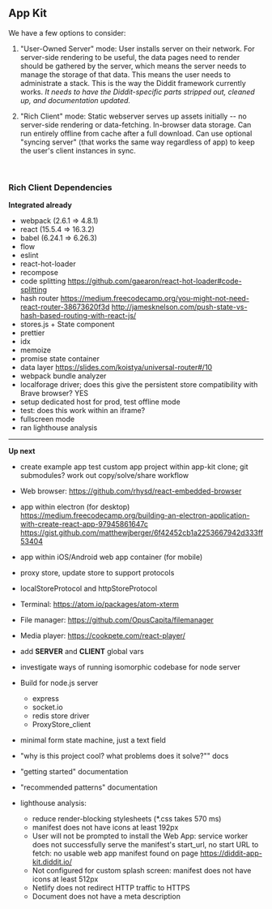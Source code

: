 ## App Kit

We have a few options to consider:

1.  "User-Owned Server" mode: User installs server on their network. For server-side rendering to be useful, the data pages need to render should be gathered by the server, which means the server needs to manage the storage of that data. This means the user needs to administrate a stack. This is the way the Diddit framework currently works. _It needs to have the Diddit-specific parts stripped out, cleaned up, and documentation updated._

2.  "Rich Client" mode: Static webserver serves up assets initially -- no server-side rendering or data-fetching. In-browser data storage. Can run entirely offline from cache after a full download. Can use optional "syncing server" (that works the same way regardless of app) to keep the user's client instances in sync.

​

### Rich Client Dependencies

**Integrated already**

* webpack (2.6.1 => 4.8.1)
* react (15.5.4 => 16.3.2)
* babel (6.24.1 => 6.26.3)
* flow
* eslint
* react-hot-loader
* recompose
* code splitting
  https://github.com/gaearon/react-hot-loader#code-splitting
* hash router
  https://medium.freecodecamp.org/you-might-not-need-react-router-38673620f3d
  http://jamesknelson.com/push-state-vs-hash-based-routing-with-react-js/
* stores.js + State component
* prettier
* idx
* memoize
* promise state container
* data layer
  https://slides.com/koistya/universal-router#/10
* webpack bundle analyzer
* localforage driver; does this give the persistent store compatibility with Brave browser? YES
* setup dedicated host for prod, test offline mode
* test: does this work within an iframe?
* fullscreen mode
* ran lighthouse analysis

---

**Up next**

* create example app
  test custom app project within app-kit clone; git submodules? work out copy/solve/share workflow
* Web browser: https://github.com/rhysd/react-embedded-browser

* app within electron (for desktop)
  https://medium.freecodecamp.org/building-an-electron-application-with-create-react-app-97945861647c
  https://gist.github.com/matthewjberger/6f42452cb1a2253667942d333ff53404
* app within iOS/Android web app container (for mobile)

- proxy store, update store to support protocols
- localStoreProtocol and httpStoreProtocol

- Terminal: https://atom.io/packages/atom-xterm
- File manager: https://github.com/OpusCapita/filemanager
- Media player: https://cookpete.com/react-player/

- add **SERVER** and **CLIENT** global vars
- investigate ways of running isomorphic codebase for node server
- Build for node.js server
  * express
  * socket.io
  * redis store driver
  * ProxyStore_client
- minimal form state machine, just a text field
- "why is this project cool? what problems does it solve?"" docs
- "getting started" documentation
- "recommended patterns" documentation

- lighthouse analysis:
  * reduce render-blocking stylesheets (\*.css takes 570 ms)
  * manifest does not have icons at least 192px
  * User will not be prompted to install the Web App: service worker does not successfully serve the manifest's start_url, no start URL to fetch: no usable web app manifest found on page https://diddit-app-kit.diddit.io/
  * Not configured for custom splash screen: manifest does not have icons at least 512px
  * Netlify does not redirect HTTP traffic to HTTPS
  * Document does not have a meta description
